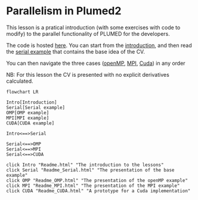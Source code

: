 # Parallelism in Plumed2

This lesson is a pratical introduction (with some exercises with code to modify) to the parallel functionality of PLUMED for the developers.

The code is hosted [here](https://github.com/Iximiel/PlumedFlagship_parallelism). You can start from the [introduction](Readme.md), and then read the [serial example](Readme_Serial.md) that contains the base idea of the CV.

You can then navigate the three cases ([openMP](Readme_OMP.md), [MPI](Readme_MPI.md), [Cuda](Readme_CUDA.md)) in any order

NB: For this lesson the CV is presented with no explicit derivatives calculated.



```mermaid
flowchart LR

Intro[Introduction]
Serial[Serial example]
OMP[OMP example]
MPI[MPI example]
CUDA[CUDA example]

Intro<==>Serial

Serial<==>OMP
Serial<==>MPI
Serial<==>CUDA

click Intro "Readme.html" "The introduction to the lessons"
click Serial "Readme_Serial.html" "The presentation of the base example"
click OMP "Readme_OMP.html" "The presentation of the openMP example"
click MPI "Readme_MPI.html" "The presentation of the MPI example"
click CUDA "Readme_CUDA.html" "A prototype for a Cuda implementation"
```
